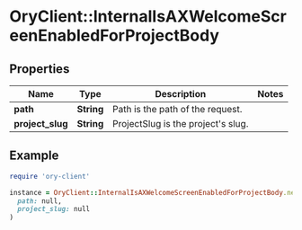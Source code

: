 # OryClient::InternalIsAXWelcomeScreenEnabledForProjectBody

## Properties

| Name | Type | Description | Notes |
| ---- | ---- | ----------- | ----- |
| **path** | **String** | Path is the path of the request. |  |
| **project_slug** | **String** | ProjectSlug is the project&#39;s slug. |  |

## Example

```ruby
require 'ory-client'

instance = OryClient::InternalIsAXWelcomeScreenEnabledForProjectBody.new(
  path: null,
  project_slug: null
)
```

